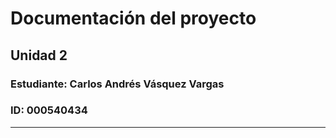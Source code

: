 # Documentación del proyecto
## Unidad 2

### Estudiante: Carlos Andrés Vásquez Vargas
 
### ID: 000540434
---


